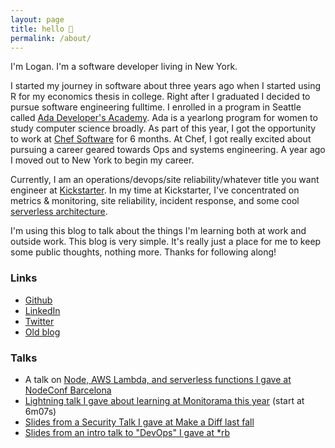 ```yaml
---
layout: page
title: hello 👋
permalink: /about/
---
```


I'm Logan. I'm a software developer living in New York.

I started my journey in software about three years ago when I started using R for my economics thesis in college. Right after I graduated I decided to pursue software engineering fulltime. I enrolled in a program in Seattle called [Ada Developer's Academy](https://adadevelopersacademy.org/). Ada is a yearlong program for women to study computer science broadly. As part of this year, I got the opportunity to work at [Chef Software](https://www.chef.io/) for 6 months. At Chef, I got really excited about pursuing a career geared towards Ops and systems engineering. A year ago I moved out to New York to begin my career.

Currently, I am an operations/devops/site reliability/whatever title you want engineer at [Kickstarter](https://www.kickstarter.com). In my time at Kickstarter, I've concentrated on metrics & monitoring, site reliability, incident response, and some cool [serverless architecture](https://kickstarter.engineering/leveraging-functional-programming-aws-lambda-to-drive-chatops-4b269558d3fb).

I'm using this blog to talk about the things I'm learning both at work and outside work. This blog is very simple. It's really just a place for me to keep some public thoughts, nothing more. Thanks for following along!

### Links

* [Github](https://github.com/loganmeetsworld)
* [LinkedIn](https://www.linkedin.com/in/mcdonaldlogan/)
* [Twitter](https://twitter.com/loganmeetsworld)
* [Old blog](https://loganmcdonald.me)

### Talks

* A talk on [Node, AWS Lambda, and serverless functions I gave at NodeConf Barcelona](https://opbeat.com/community/posts/using-node-in-a-serverless-world-by-logan-mcdonald/)
* [Lightning talk I gave about learning at Monitorama this year](https://vimeo.com/221064922) (start at 6m07s)
* [Slides from a Security Talk I gave at Make a Diff last fall](https://gist.github.com/loganmeetsworld/b9e2931e6b2a9aabe5e85e9f6cdac882)
* [Slides from an intro talk to "DevOps" I gave at *rb](https://gist.github.com/loganmeetsworld/941ea9c6f7a63646b3ccd91acaabe6e0)
